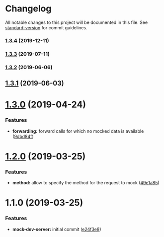 # Changelog

All notable changes to this project will be documented in this file. See [standard-version](https://github.com/conventional-changelog/standard-version) for commit guidelines.

### [1.3.4](https://github.com/basslagter/webpack-mock-dev-server/compare/v1.3.3...v1.3.4) (2019-12-11)

### [1.3.3](https://github.com/basslagter/webpack-mock-dev-server/compare/v1.3.2...v1.3.3) (2019-07-11)



### [1.3.2](https://github.com/basslagter/webpack-mock-dev-server/compare/v1.3.1...v1.3.2) (2019-06-06)



## [1.3.1](https://github.com/basslagter/webpack-mock-dev-server/compare/v1.3.0...v1.3.1) (2019-06-03)



# [1.3.0](https://github.com/basslagter/webpack-mock-dev-server/compare/v1.2.0...v1.3.0) (2019-04-24)


### Features

* **forwarding:** forward calls for which no mocked data is available ([9dbd84f](https://github.com/basslagter/webpack-mock-dev-server/commit/9dbd84f))



# [1.2.0](https://github.com/basslagter/webpack-mock-dev-server/compare/v1.1.0...v1.2.0) (2019-03-25)


### Features

* **method:** allow to specify the method for the request to mock ([49e1a85](https://github.com/basslagter/webpack-mock-dev-server/commit/49e1a85))



# 1.1.0 (2019-03-25)


### Features

* **mock-dev-server:** initial commit ([e24f3e8](https://github.com/basslagter/webpack-mock-dev-server/commit/e24f3e8))
